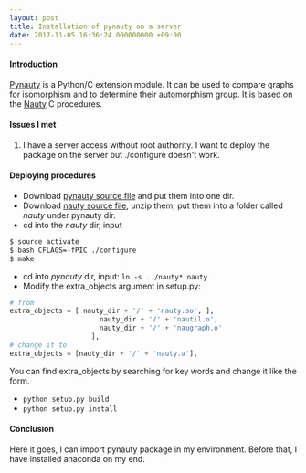 ```yaml
---
layout: post
title: Installation of pynauty on a server
date: 2017-11-05 16:36:24.000000000 +09:00
---
```


#### Introduction

[Pynauty](https://web.cs.dal.ca/~peter/software/pynauty/html/index.html) is a Python/C extension module. It can be used to compare graphs for isomorphism and to determine their automorphism group. It is based on the [Nauty](http://www3.cs.stonybrook.edu/~algorith/implement/nauty/implement.shtml) C procedures.

#### Issues I met
1. I have a server access without root authority. I want to deploy the package on the server but ./configure doesn't work.

#### Deploying procedures
* Download [pynauty source file](https://github.com/katsiatyna/pynauty_0.6.0-modification) and put them into one dir.
* Download [nauty source file](http://users.cecs.anu.edu.au/~bdm/nauty/), unzip them, put them into a folder called *nauty* under pynauty dir.
* cd into the *nauty* dir, input
```bash
$ source activate
$ bash CFLAGS=-fPIC ./configure
$ make
```
* cd into *pynauty* dir, input:
`ln -s ../nauty* nauty`
* Modify the extra_objects argument in setup.py:

```python
# from
extra_objects = [ nauty_dir + '/' + 'nauty.so', ],
                      nauty_dir + '/' + 'nautil.o',
                      nauty_dir + '/' + 'naugraph.o'
                    ],
# change it to
extra_objects = [nauty_dir + '/' + 'nauty.a'],
```
  You can find extra_objects by searching for key words and change it like the form.

* `python setup.py build`
* `python setup.py install`


#### Conclusion

Here it goes, I can import pynauty package in my environment. Before that, I have installed anaconda on my end.
